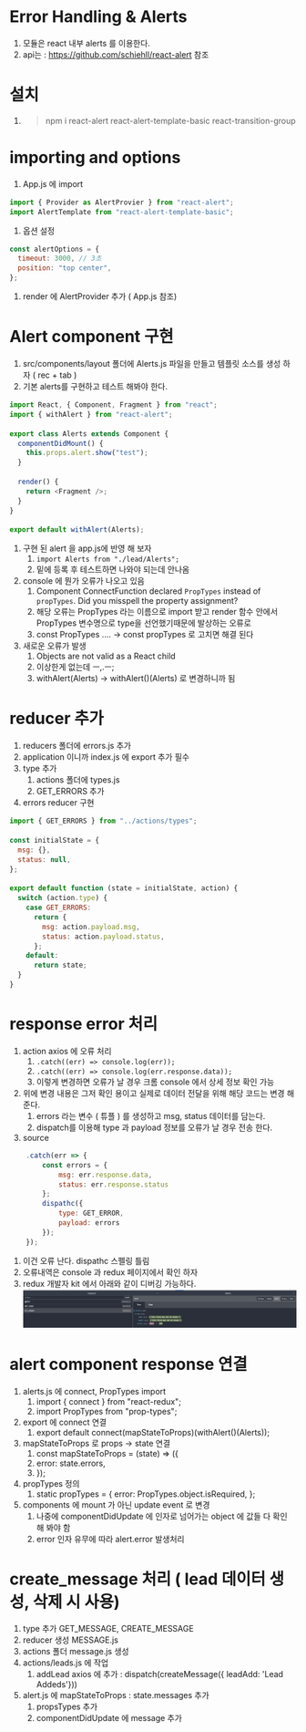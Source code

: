 # Error Handling & Alerts

1. 모듈은 react 내부 alerts 를 이용한다.
1. api는 : https://github.com/schiehll/react-alert 참조

# 설치

1. > npm i react-alert react-alert-template-basic react-transition-group

# importing and options

1. App.js 에 import

```js
import { Provider as AlertProvier } from "react-alert";
import AlertTemplate from "react-alert-template-basic";
```

1. 옵션 설정

```js
const alertOptions = {
  timeout: 3000, // 3초
  position: "top center",
};
```

1. render 에 AlertProvider 추가 ( App.js 참조)

# Alert component 구현

1. src/components/layout 폴더에 Alerts.js 파일을 만들고 템플릿 소스를 생성 하자 ( rec + tab )
1. 기본 alerts를 구현하고 테스트 해봐야 한다.

```js
import React, { Component, Fragment } from "react";
import { withAlert } from "react-alert";

export class Alerts extends Component {
  componentDidMount() {
    this.props.alert.show("test");
  }

  render() {
    return <Fragment />;
  }
}

export default withAlert(Alerts);
```

1. 구현 된 alert 을 app.js에 반영 해 보자
   1. `import Alerts from "./lead/Alerts";`
   1. <Head /> 밑에 <Alerts /> 등록 후 테스트하면 나와야 되는데 안나옴
1. console 에 뭔가 오류가 나오고 있음
   1. Component ConnectFunction declared `PropTypes` instead of `propTypes`. Did you misspell the property assignment?
   1. 해당 오류는 PropTypes 라는 이름으로 import 받고 render 함수 안에서 PropTypes 변수명으로 type을 선언했기때문에 발상하는 오류로
   1. const PropTypes .... -> const propTypes 로 고치면 해결 된다
1. 새로운 오류가 발생
   1. Objects are not valid as a React child
   1. 이상한게 없는데 ㅡ,.ㅡ;
   1. withAlert(Alerts) -> withAlert()(Alerts) 로 변경하니까 됨

# reducer 추가

1. reducers 폴더에 errors.js 추가
1. application 이니까 index.js 에 export 추가 필수
1. type 추가
   1. actions 폴더에 types.js
   1. GET_ERRORS 추가
1. errors reducer 구현

```js
import { GET_ERRORS } from "../actions/types";

const initialState = {
  msg: {},
  status: null,
};

export default function (state = initialState, action) {
  switch (action.type) {
    case GET_ERRORS:
      return {
        msg: action.payload.msg,
        status: action.payload.status,
      };
    default:
      return state;
  }
}
```

# response error 처리

1. action axios 에 오류 처리
   1. `.catch((err) => console.log(err));`
   1. `.catch((err) => console.log(err.response.data));`
   1. 이렇게 변경하면 오류가 날 경우 크롬 console 에서 상세 정보 확인 가능
1. 위에 변경 내용은 그저 확인 용이고 실제로 데이터 전달을 위해 해당 코드는 변경 해준다.
   1. errors 라는 변수 ( 튜플 ) 를 생성하고 msg, status 데이터를 담는다.
   1. dispatch를 이용해 type 과 payload 정보를 오류가 날 경우 전송 한다.
1. source

```js
    .catch(err => {
        const errors = {
            msg: err.response.data,
            status: err.response.status
        };
        dispathc({
            type: GET_ERROR,
            payload: errors
        });
    });

```

1. 이건 오류 난다. dispathc 스펠링 틀림
1. 오류내역은 console 과 redux 페이지에서 확인 하자
1. redux 개발자 kit 에서 아래와 같이 디버깅 가능하다.
   ![](2020-06-01-15-10-07.png)

# alert component response 연결

1. alerts.js 에 connect, PropTypes import
   1. import { connect } from "react-redux";
   1. import PropTypes from "prop-types";
1. export 에 connect 연결
   1. export default connect(mapStateToProps)(withAlert()(Alerts));
1. mapStateToProps 로 props -> state 연결
   1. const mapStateToProps = (state) => ({
   1. error: state.errors,
   1. });
1. propTypes 정의
   1. static propTypes = { error: PropTypes.object.isRequired, };
1. components 에 mount 가 아닌 update event 로 변경
   1. 나중에 componentDidUpdate 에 인자로 넘어가는 object 에 값들 다 확인 해 봐야 함
   1. error 인자 유무에 따라 alert.error 발생처리

# create_message 처리 ( lead 데이터 생성, 삭제 시 사용)

1. type 추가 GET_MESSAGE, CREATE_MESSAGE
1. reducer 생성 MESSAGE.js
1. actions 폴더 message.js 생성
1. actions/leads.js 에 작업
   1. addLead axios 에 추가 : dispatch(createMessage({ leadAdd: 'Lead Addeds'}))
1. alert.js 에 mapStateToProps : state.messages 추가
   1. propsTypes 추가
   1. componentDidUpdate 에 message 추가
